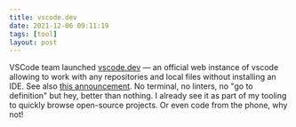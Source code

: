 ```yaml
---
title: vscode.dev
date: 2021-12-06 09:11:19
tags: [tool]
layout: post
---
```


VSCode team launched [vscode.dev](https://vscode.dev/) — an official web instance of vscode allowing to work with any repositories and local files without installing an IDE. See also [this announcement](https://code.visualstudio.com/blogs/2021/10/20/vscode-dev). No terminal, no linters, no "go to definition" but hey, better than nothing. I already see it as part of my tooling to quickly browse open-source projects. Or even code from the phone, why not!
